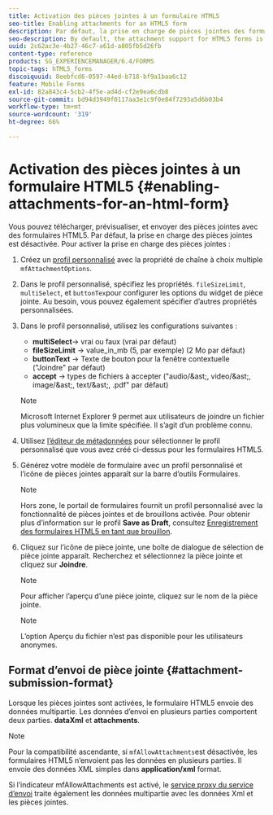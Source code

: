 ```yaml
---
title: Activation des pièces jointes à un formulaire HTML5
seo-title: Enabling attachments for an HTML5 form
description: Par défaut, la prise en charge de pièces jointes des formulaires HTML5 est désactivée.
seo-description: By default, the attachment support for HTML5 forms is disabled.
uuid: 2c62ac3e-4b27-46c7-a61d-a805fb5d26fb
content-type: reference
products: SG_EXPERIENCEMANAGER/6.4/FORMS
topic-tags: hTML5_forms
discoiquuid: 8eebfcd6-0597-44ed-b718-bf9a1baa6c12
feature: Mobile Forms
exl-id: 82a843c4-5cb2-4f5e-ad4d-cf2e9ea6cdb8
source-git-commit: bd94d3949f0117aa3e1c9f0e84f7293a5d6b03b4
workflow-type: tm+mt
source-wordcount: '319'
ht-degree: 66%

---
```


# Activation des pièces jointes à un formulaire HTML5 {#enabling-attachments-for-an-html-form}

Vous pouvez télécharger, prévisualiser, et envoyer des pièces jointes avec des formulaires HTML5. Par défaut, la prise en charge des pièces jointes est désactivée. Pour activer la prise en charge des pièces jointes :

1. Créez un [profil personnalisé](/help/forms/using/custom-profile.md) avec la propriété de chaîne à choix multiple `mfAttachmentOptions`.
1. Dans le profil personnalisé, spécifiez les propriétés. `fileSizeLimit`, `multiSelect`, et `buttonTex`pour configurer les options du widget de pièce jointe. Au besoin, vous pouvez également spécifier d’autres propriétés personnalisées.

1. Dans le profil personnalisé, utilisez les configurations suivantes :

   * **multiSelect**-> vrai ou faux (vrai par défaut)
   * **fileSizeLimit** -> value_in_mb (5, par exemple) (2 Mo par défaut)
   * **buttonText** -> Texte de bouton pour la fenêtre contextuelle (&quot;Joindre&quot; par défaut)
   * **accept** -> types de fichiers à accepter (&quot;audio/&amp;ast;, video/&amp;ast;, image/&amp;ast;, text/&amp;ast;, .pdf&quot; par défaut)

   >[!NOTE]
   >
   >Microsoft Internet Explorer 9 permet aux utilisateurs de joindre un fichier plus volumineux que la limite spécifiée. Il s’agit d’un problème connu.

1. Utilisez [l’éditeur de métadonnées](/help/forms/using/manage-form-metadata.md) pour sélectionner le profil personnalisé que vous avez créé ci-dessus pour les formulaires HTML5.
1. Générez votre modèle de formulaire avec un profil personnalisé et l’icône de pièces jointes apparaît sur la barre d’outils Formulaires.

   >[!NOTE]
   >
   >Hors zone, le portail de formulaires fournit un profil personnalisé avec la fonctionnalité de pièces jointes et de brouillons activée. Pour obtenir plus d’information sur le profil **Save as Draft**, consultez [Enregistrement des formulaires HTML5 en tant que brouillon](/help/forms/using/saving-html5-form-draft.md).

1. Cliquez sur l’icône de pièce jointe, une boîte de dialogue de sélection de pièce jointe apparaît. Recherchez et sélectionnez la pièce jointe et cliquez sur **Joindre**.

   >[!NOTE]
   >
   >Pour afficher l’aperçu d’une pièce jointe, cliquez sur le nom de la pièce jointe. 

   >[!NOTE]
   >
   >L’option Aperçu du fichier n’est pas disponible pour les utilisateurs anonymes.

## Format d’envoi de pièce jointe {#attachment-submission-format}

Lorsque les pièces jointes sont activées, le formulaire HTML5 envoie des données multipartie. Les données d’envoi en plusieurs parties comportent deux parties. **dataXml** et **attachments**.

>[!NOTE]
>
>Pour la compatibilité ascendante, si `mfAllowAttachments`est désactivée, les formulaires HTML5 n’envoient pas les données en plusieurs parties. Il envoie des données XML simples dans **application/xml** format.

Si l’indicateur mfAllowAttachments est activé, le [service proxy du service d’envoi](/help/forms/using/service-proxy.md) traite également les données multipartie avec les données Xml et les pièces jointes.
